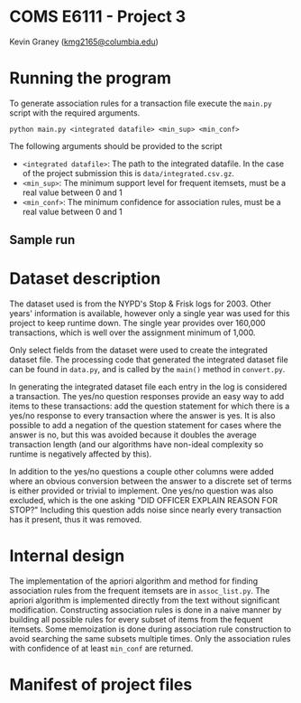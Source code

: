 COMS E6111 - Project 3
======================
Kevin Graney (kmg2165@columbia.edu)

# Running the program
To generate association rules for a transaction file execute the `main.py` script
with the required arguments.
```
python main.py <integrated datafile> <min_sup> <min_conf>
```
The following arguments should be provided to the script
* `<integrated datafile>`: The path to the integrated datafile.  In the case of
  the project submission this is `data/integrated.csv.gz`.
* `<min_sup>`: The minimum support level for frequent itemsets, must be a real
  value between 0 and 1
* `<min_conf>`: The minimum confidence for association rules, must be a real
  value between 0 and 1

## Sample run

# Dataset description
The dataset used is from the NYPD's Stop & Frisk logs for 2003.  Other years'
information is available, however only a single year was used for this project
to keep runtime down.  The single year provides over 160,000 transactions, which
is well over the assignment minimum of 1,000.

Only select fields from the dataset were used to create the integrated dataset
file.  The processing code that generated the integrated dataset file can
be found in `data.py`, and is called by the `main()` method in `convert.py`.

In generating the integrated dataset file each entry in the log is considered
a transaction.  The yes/no question responses provide an easy way to add items
to these transactions: add the question statement for which there is a yes/no
response to every transaction where the answer is yes.  It is also possible
to add a negation of the question statement for cases where the answer is no,
but this was avoided because it doubles the average transaction length (and
our algorithms have non-ideal complexity so runtime is negatively affected
by this).

In addition to the yes/no questions a couple other columns were added where
an obvious conversion between the answer to a discrete set of terms is either
provided or trivial to implement.  One yes/no question was also excluded,
which is the one asking "DID OFFICER EXPLAIN REASON FOR STOP?"  Including this
question adds noise since nearly every transaction has it present, thus it
was removed.

# Internal design
The implementation of the apriori algorithm and method for finding association
rules from the frequent itemsets are in `assoc_list.py`.  The apriori algorithm
is implemented directly from the text without significant modification.
Constructing association rules is done in a naive manner by building
all possible rules for every subset of items from the fequent itemsets.
Some memoization is done during association rule construction to avoid
searching the same subsets multiple times.  Only the association rules with
confidence of at least `min_conf` are returned.

# Manifest of project files

